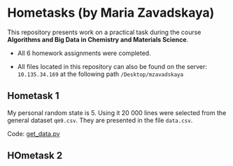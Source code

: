 # Hometasks (by Maria Zavadskaya)

This repository presents work on a practical task during the course **Algorithms and Big Data in Chemistry and Materials Science**.

* All $6$ homework assignments were completed.

* All files located in this repository can also be found on the server: `10.135.34.169` at the following path `/Desktop/mzavadskaya`

## Hometask $1$

My personal random state is $5$. Using it $20\ 000$ lines were selected from the general dataset `qm9.csv`. They are presented in the file `data.csv`. 

Сode: [get_data.py](get_data.py)

## HOmetask $2$

